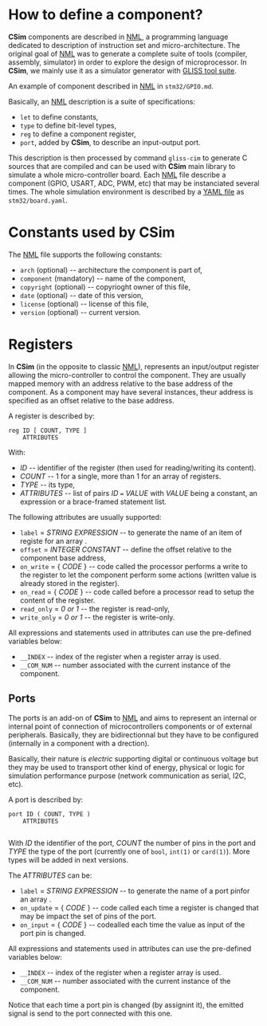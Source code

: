 # How to define a component?

**CSim** components are described in [NML](NMP.md), a programming language dedicated to description of instruction set and micro-architecture. The original goal of [NML](NMP.md) was to generate a complete suite of tools (compiler, assembly, simulator) in order to explore the design of microprocessor. In **CSim**, we mainly use it as a simulator generator with [GLISS tool suite](https://sourcesup.renater.fr/projects/gliss2).

An example of component described in [NML](NMP.md) in `stm32/GPIO.md`.

Basically, an [NML](NMP.md) description is a suite of specifications:

* `let` to define constants,
* `type` to define bit-level types,
* `reg` to define a component register,
* `port`, added by **CSim**, to describe an input-output port.

This description is then processed by command `gliss-cim` to generate C sources that are compiled and can be used with **CSim** main library to simulate a whole micro-controller board. Each [NML](NMP.md) file describe a component (GPIO, USART, ADC, PWM, etc) that may be instanciated several times. The whole simulation environment is described by a [YAML file](board.md) as `stm32/board.yaml`.


# Constants used by CSim

The [NML](NMP.md) file supports the following constants:

* `arch` (optional) -- architecture the component is part of,
* `component` (mandatory) -- name of the component,
* `copyright` (optional) -- copyrioght owner of this file,
* `date` (optional) -- date of this version,
* `license` (optional) -- license of this file,
* `version` (optional) -- current version.


# Registers

In **CSim** (in the opposite to classic [NML](NMP.md)), represents an input/output register allowing the micro-controller to control the component. They are usually mapped memory with an address relative to the base address of the component. As a component may have several instances, theur address is specified as an offset relative to the base address.

A register is described by:

```
reg ID [ COUNT, TYPE ]
	ATTRIBUTES
```

With:

* _ID_ -- identifier of the register (then used for reading/writing its content).
* _COUNT_ -- 1 for a single, more than 1 for an array of registers.
* _TYPE_ -- its type,
* _ATTRIBUTES_ -- list of pairs _ID_ `=` _VALUE_ with _VALUE_ being a constant, an expression or a brace-framed statement list.

The following attributes are usually supported:

* `label` = _STRING EXPRESSION_ -- to generate the name of an item of registe for an array .
* `offset` = _INTEGER CONSTANT_ -- define the offset relative to the component base address,
* `on_write` = { _CODE_ } -- code called the processor performs a write to the register to let the component perform some actions (written value is already stored in the register).
* `on_read` = { _CODE_ } -- code called before a processor read to setup the content of the register.
* `read_only` = _0 or 1_ -- the register is read-only,
* `write_only` = _0 or 1_ -- the register is write-only.

All expressions and statements used in attributes can use the pre-defined variables below:

* `__INDEX` -- index of the register when a register array is used.
* `__COM_NUM` -- number associated with the current instance of the component.

## Ports

The ports is an add-on of **CSim** to [NML](NMP.md) and aims to represent an internal or internal point of connection of microcontrollers components or of external peripherals. Basically, they are bidirectionnal but they have to be configured (internally in a component with a drection).

Basically, their nature is _electric_ supporting digital or continuous voltage but they may be used to transport other kind of energy, physical or logic for simulation performance purpose (network communication as serial, I2C, etc).

A port is described by:

```
port ID ( COUNT, TYPE )
	ATTRIBUTES
	
```

With _ID_ the identifier of the port, _COUNT_ the number of pins in the port and _TYPE_ the type of the port (currently one of `bool`, `int(1)` or `card(1)`). More types will be added in next versions.

The _ATTRIBUTES_ can be:

* `label` = _STRING EXPRESSION_ -- to generate the name of a port pinfor an array .
* `on_update` = { _CODE_ } -- code called each time a register is changed that may be impact the set of pins of the port.
* `on_input` = { _CODE_ } -- codealled each time the value as input of the port pin is changed.

All expressions and statements used in attributes can use the pre-defined variables below:

* `__INDEX` -- index of the register when a register array is used.
* `__COM_NUM` -- number associated with the current instance of the component.

Notice that each time a port pin is changed (by assignint it), the emitted signal is send to the port connected with this one.


